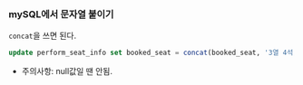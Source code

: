 ### mySQL에서 문자열 붙이기

`concat`을 쓰면 된다.

```sql
update perform_seat_info set booked_seat = concat(booked_seat, '3열 4석,', '4열 1석,') where perform_num = 24;
```

- 주의사항: null값일 땐 안됨.
